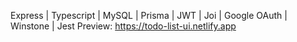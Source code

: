 Express | Typescript | MySQL | Prisma | JWT | Joi | Google OAuth | Winstone | Jest
Preview: https://todo-list-ui.netlify.app
